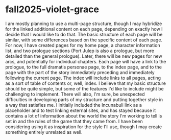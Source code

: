 # fall2025-violet-grace
I am mostly planning to use a multi-page structure, though I may hybridize for the linked additional content on each page, depending on exactly how I decide that I would like to do that. The basic structure of each page will be similar, with some differences based on the specific content of each page.
For now, I have created pages for my home page, a character information list, and two prologue sections (Port Julep is also a prologue, but more detailed than the general prologue). Later, there will be new pages for new arcs, and potentially for individual chapters. Each page will have a link to the prologue, to the full dramatis personae page, to the index page, and to the page with the part of the story immediately preceding and immediately following the current page. The index will include links to all pages, acting as a sort of table of contents or, well, index.
I believe that my basic structure should be quite simple, but some of the features I'd like to include might be challenging to implement. There will also, I'm sure, be unexpected difficulties in developing parts of my structure and putting together style in a way that satisfies me.
I initially included the Incunabuli link as a placeholder and to test linking external sites, and has stayed because it contains a lot of information about the world the story I'm working to tell is set in and the rules of the game that they came from. I have been considering using it as inspiration for the style I'll use, though I may create something entirely unrelated as well.